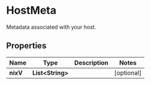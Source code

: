 

# HostMeta

Metadata associated with your host.
## Properties

Name | Type | Description | Notes
------------ | ------------- | ------------- | -------------
**nixV** | **List&lt;String&gt;** |  |  [optional]



